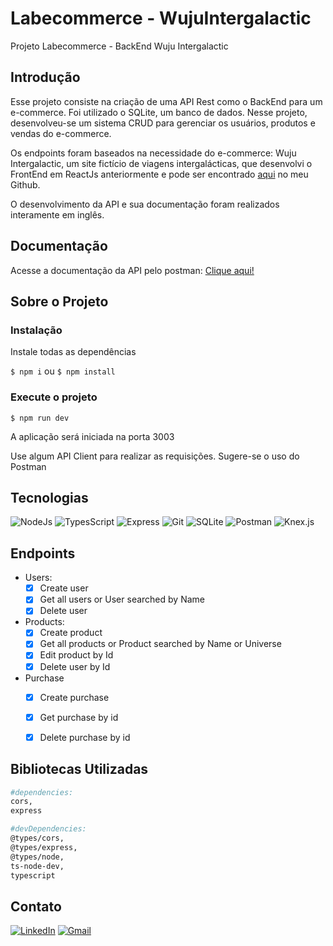 # Labecommerce - WujuIntergalactic
Projeto Labecommerce - BackEnd 
Wuju Intergalactic

## Introdução
Esse projeto consiste na criação de uma API Rest como o BackEnd para um e-commerce. Foi utilizado o SQLite, um banco de dados.
Nesse projeto, desenvolveu-se um sistema CRUD para gerenciar os usuários, produtos e vendas do e-commerce.

Os endpoints foram baseados na necessidade do e-commerce: Wuju Intergalactic, um site fictício de viagens intergalácticas, que desenvolvi o FrontEnd em ReactJs anteriormente e pode ser encontrado [aqui](https://github.com/namollayo/project-E-commerce) no meu Github.


O desenvolvimento da API e sua documentação foram realizados interamente em inglês.

## Documentação
Acesse a documentação da API pelo postman: [Clique aqui!](https://documenter.getpostman.com/view/26585244/2s93eYUBqf)
## Sobre o Projeto
### Instalação
Instale todas as dependências 

```$ npm i```
ou 
```$ npm install ```

### Execute o projeto
```$ npm run dev```

 A aplicação será iniciada na porta 3003

Use algum API Client para realizar as requisições. 
Sugere-se o uso do Postman

## Tecnologias

![NodeJs](https://img.shields.io/badge/Node.js-339933?style=for-the-badge&logo=nodedotjs&logoColor=white)
![TypesScript](https://img.shields.io/badge/TypeScript-1572B6?style=for-the-badge&logo=typescript&logoColor=white)
![Express](https://img.shields.io/badge/Express-f8f8ff?style=for-the-badge&logo=express&logoColor=black)
![Git](https://img.shields.io/badge/GIT-E44C30?style=for-the-badge&logo=git&logoColor=white) 
![SQLite](https://img.shields.io/badge/SQLite-07405E?style=for-the-badge&logo=sqlite&logoColor=white)
![Postman](https://img.shields.io/badge/Postman-FF6C37?style=for-the-badge&logo=Postman&logoColor=white)
![Knex.js](https://tinyurl.com/bdh7cvrt)

## Endpoints

- Users:
    - [x]  Create user
    - [x]  Get all users or User searched by Name
    - [x]  Delete user
 - Products:
    - [x]  Create product
    - [x]  Get all products or Product searched by Name or Universe
    - [x]  Edit product by Id
    - [x]  Delete user by Id
- Purchase
    - [x] Create purchase
    - [x] Get purchase by id
    - [x] Delete purchase by id


## Bibliotecas Utilizadas

```bash
#dependencies:
cors,
express

#devDependencies:
@types/cors,
@types/express,
@types/node,
ts-node-dev,
typescript
```

## Contato


[![LinkedIn](https://img.shields.io/badge/LinkedIn-0077B5?style=for-the-badge&logo=linkedin&logoColor=white)](https://www.linkedin.com/in/gabrielascarrara/)
[![Gmail](https://img.shields.io/badge/gabisantcarrara@gmail.com-D14836?style=for-the-badge&logo=gmail&logoColor=white)](gabisantcarrara@gmail.com)
